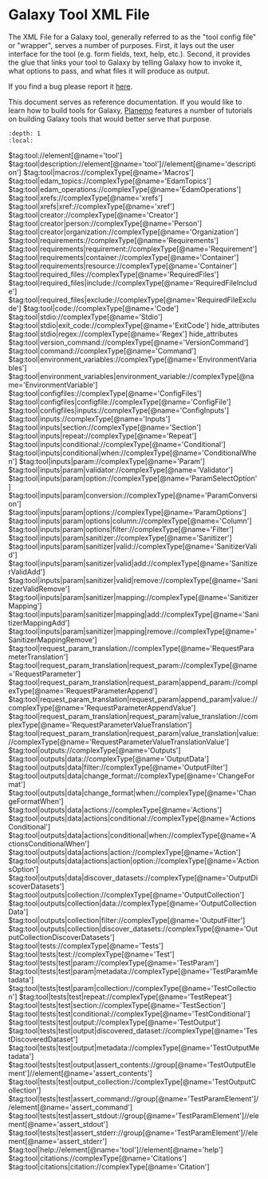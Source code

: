 # Galaxy Tool XML File

The XML File for a Galaxy tool, generally referred to as the "tool config
file" or "wrapper", serves a number of purposes. First, it lays out the user
interface for the tool (e.g. form fields, text, help, etc.). Second, it
provides the glue that links your tool to Galaxy by telling Galaxy how to
invoke it, what options to pass, and what files it will produce as output.

If you find a bug please report it [here](https://github.com/galaxyproject/galaxy/issues/new).

This document serves as reference documentation. If you would like to learn
how to build tools for Galaxy,
[Planemo](https://planemo.readthedocs.io/en/latest/writing.html) features a
number of tutorials on building Galaxy tools that would better serve that purpose.

```{contents} Contents
:depth: 1
:local:
```

$tag:tool://element[@name='tool']
$tag:tool|description://element[@name='tool']//element[@name='description']
$tag:tool|macros://complexType[@name='Macros']
$tag:tool|edam_topics://complexType[@name='EdamTopics']
$tag:tool|edam_operations://complexType[@name='EdamOperations']
$tag:tool|xrefs://complexType[@name='xrefs']
$tag:tool|xrefs|xref://complexType[@name='xref']
$tag:tool|creator://complexType[@name='Creator']
$tag:tool|creator|person://complexType[@name='Person']
$tag:tool|creator|organization://complexType[@name='Organization']
$tag:tool|requirements://complexType[@name='Requirements']
$tag:tool|requirements|requirement://complexType[@name='Requirement']
$tag:tool|requirements|container://complexType[@name='Container']
$tag:tool|requirements|resource://complexType[@name='Container']
$tag:tool|required_files://complexType[@name='RequiredFiles']
$tag:tool|required_files|include://complexType[@name='RequiredFileInclude']
$tag:tool|required_files|exclude://complexType[@name='RequiredFileExclude']
$tag:tool|code://complexType[@name='Code']
$tag:tool|stdio://complexType[@name='Stdio']
$tag:tool|stdio|exit_code://complexType[@name='ExitCode'] hide_attributes
$tag:tool|stdio|regex://complexType[@name='Regex'] hide_attributes
$tag:tool|version_command://complexType[@name='VersionCommand']
$tag:tool|command://complexType[@name='Command']
$tag:tool|environment_variables://complexType[@name='EnvironmentVariables']
$tag:tool|environment_variables|environment_variable://complexType[@name='EnvironmentVariable']
$tag:tool|configfiles://complexType[@name='ConfigFiles']
$tag:tool|configfiles|configfile://complexType[@name='ConfigFile']
$tag:tool|configfiles|inputs://complexType[@name='ConfigInputs']
$tag:tool|inputs://complexType[@name='Inputs']
$tag:tool|inputs|section://complexType[@name='Section']
$tag:tool|inputs|repeat://complexType[@name='Repeat']
$tag:tool|inputs|conditional://complexType[@name='Conditional']
$tag:tool|inputs|conditional|when://complexType[@name='ConditionalWhen']
$tag:tool|inputs|param://complexType[@name='Param']
$tag:tool|inputs|param|validator://complexType[@name='Validator']
$tag:tool|inputs|param|option://complexType[@name='ParamSelectOption']
$tag:tool|inputs|param|conversion://complexType[@name='ParamConversion']
$tag:tool|inputs|param|options://complexType[@name='ParamOptions']
$tag:tool|inputs|param|options|column://complexType[@name='Column']
$tag:tool|inputs|param|options|filter://complexType[@name='Filter']
$tag:tool|inputs|param|sanitizer://complexType[@name='Sanitizer']
$tag:tool|inputs|param|sanitizer|valid://complexType[@name='SanitizerValid']
$tag:tool|inputs|param|sanitizer|valid|add://complexType[@name='SanitizerValidAdd']
$tag:tool|inputs|param|sanitizer|valid|remove://complexType[@name='SanitizerValidRemove']
$tag:tool|inputs|param|sanitizer|mapping://complexType[@name='SanitizerMapping']
$tag:tool|inputs|param|sanitizer|mapping|add://complexType[@name='SanitizerMappingAdd']
$tag:tool|inputs|param|sanitizer|mapping|remove://complexType[@name='SanitizerMappingRemove']
$tag:tool|request_param_translation://complexType[@name='RequestParameterTranslation']
$tag:tool|request_param_translation|request_param://complexType[@name='RequestParameter']
$tag:tool|request_param_translation|request_param|append_param://complexType[@name='RequestParameterAppend']
$tag:tool|request_param_translation|request_param|append_param|value://complexType[@name='RequestParameterAppendValue']
$tag:tool|request_param_translation|request_param|value_translation://complexType[@name='RequestParameterValueTranslation']
$tag:tool|request_param_translation|request_param|value_translation|value://complexType[@name='RequestParameterValueTranslationValue']
$tag:tool|outputs://complexType[@name='Outputs']
$tag:tool|outputs|data://complexType[@name='OutputData']
$tag:tool|outputs|data|filter://complexType[@name='OutputFilter']
$tag:tool|outputs|data|change_format://complexType[@name='ChangeFormat']
$tag:tool|outputs|data|change_format|when://complexType[@name='ChangeFormatWhen']
$tag:tool|outputs|data|actions://complexType[@name='Actions']
$tag:tool|outputs|data|actions|conditional://complexType[@name='ActionsConditional']
$tag:tool|outputs|data|actions|conditional|when://complexType[@name='ActionsConditionalWhen']
$tag:tool|outputs|data|actions|action://complexType[@name='Action']
$tag:tool|outputs|data|actions|action|option://complexType[@name='ActionsOption']
$tag:tool|outputs|data|discover_datasets://complexType[@name='OutputDiscoverDatasets']
$tag:tool|outputs|collection://complexType[@name='OutputCollection']
$tag:tool|outputs|collection|data://complexType[@name='OutputCollectionData']
$tag:tool|outputs|collection|filter://complexType[@name='OutputFilter']
$tag:tool|outputs|collection|discover_datasets://complexType[@name='OutputCollectionDiscoverDatasets']
$tag:tool|tests://complexType[@name='Tests']
$tag:tool|tests|test://complexType[@name='Test']
$tag:tool|tests|test|param://complexType[@name='TestParam']
$tag:tool|tests|test|param|metadata://complexType[@name='TestParamMetadata']
$tag:tool|tests|test|param|collection://complexType[@name='TestCollection']
$tag:tool|tests|test|repeat://complexType[@name='TestRepeat']
$tag:tool|tests|test|section://complexType[@name='TestSection']
$tag:tool|tests|test|conditional://complexType[@name='TestConditional']
$tag:tool|tests|test|output://complexType[@name='TestOutput']
$tag:tool|tests|test|output|discovered_dataset://complexType[@name='TestDiscoveredDataset']
$tag:tool|tests|test|output|metadata://complexType[@name='TestOutputMetadata']
$tag:tool|tests|test|output|assert_contents://group[@name='TestOutputElement']//element[@name='assert_contents']
$tag:tool|tests|test|output_collection://complexType[@name='TestOutputCollection']
$tag:tool|tests|test|assert_command://group[@name='TestParamElement']//element[@name='assert_command']
$tag:tool|tests|test|assert_stdout://group[@name='TestParamElement']//element[@name='assert_stdout']
$tag:tool|tests|test|assert_stderr://group[@name='TestParamElement']//element[@name='assert_stderr']
$tag:tool|help://element[@name='tool']//element[@name='help']
$tag:tool|citations://complexType[@name='Citations']
$tag:tool|citations|citation://complexType[@name='Citation']
